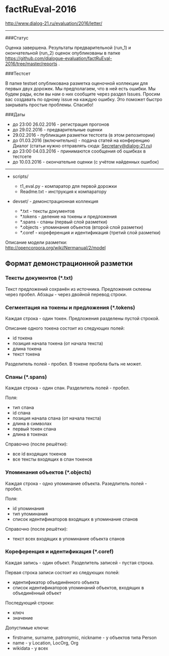 # factRuEval-2016
http://www.dialog-21.ru/evaluation/2016/letter/

----

###Статус

Оценка завершена. Результаты предварительной (run_1) и окончательной (run_2) оценок опубликованы в папке https://github.com/dialogue-evaluation/factRuEval-2016/tree/master/reports .

###Тестсет

В папке testset опубликована разметка оценочной коллекции для первых двух дорожек. Мы предполагаем, что в ней есть ошибки. Мы будем рады, если вы нам о них сообщите через раздел Issues. Просим вас создавать по одному issue на каждую ошибку. Это поможет быстро закрывать простые проблемы. Спасибо!


###Даты

* до 23:00 26.02.2016 - регистрация прогонов
* до 29.02.2016 - предварительные оценки
* 29.02.2016 - публикация разметки тестсета (в этом репозитории)
* до 01.03.2016 (включительно) - подача статей на конференцию Диалог (статьи нужно отправлять сюда: Secretary@dialog-21.ru)
* до 23:00 04.03.2016 - принимаются сообщения об ошибках в тестсете
* до 10.03.2016 - окончательне оценки (с учётом найденных ошибок)

----

* scripts/
    * t1_eval.py - компаратор для первой дорожки
    * Readme.txt - инструкция к компаратору
  
* devset/ - демонстрационная коллекция
    * *.txt      - тексты документов
    * *.tokens   - деление на токены и предложения
    * *.spans    - спаны (первый слой разметки)
    * *.objects  - упоминания объектов (второй слой разметки)
    * *.coref    - кореференция и идентификация (третий слой разметки)

 Описание модели разметки: http://opencorpora.org/wiki/Nermanual/2/model

## Формат демонстрационной разметки

### Тексты документов (*.txt)
Текст предложений сохранён из источника. Предложения склеены через пробел. Абзацы - через двойной перевод строки.

### Сегментация на токены и предложения (*.tokens)
Каждая строка - один токен. Предложения разделены пустой строкой.

Описание одного токена состоит из следующих полей:
- id токена
- позиция начала токена (от начала текста)
- длина токена
- текст токена
 
Разделитель полей - пробел. В токене пробела быть не может.

### Спаны (*.spans)
Каждая строка - один спан. Разделитель полей - пробел.

Поля:
- тип спана
- id спана
- позиция начала спана (от начала текста)
- длина в символах
- первый токен спана
- длина в токенах

Справочно (после решётки):
- все id входящих токенов
- все тексты входящих в спан токенов

### Упоминания объектов (*.objects)
Каждая строка - одно упоминание объекта. Разедлитель полей - пробел.

Поля:
- id упоминания
- тип упоминания
- список идентификаторов входящих в упоминание спанов

Справочно (после решётки):
- текст всех входящих в упоминание объекта спанов

### Кореференция и идентификация (*.coref)
Каждая запись - один объект. Разделитель записей - пустая строка.

Первая строка записи состоит из следующих полей:
- идентификатор объединённого объекта
- список идентификаторов упоминаний объектов, входящих в объединённый объект

Последующий строки:
- ключ
- значение

Допустимые ключи:
- firstname, surname, patronymic, nickname - у объектов типа Person
- name - у Location, LocOrg, Org
- wikidata - у всех
